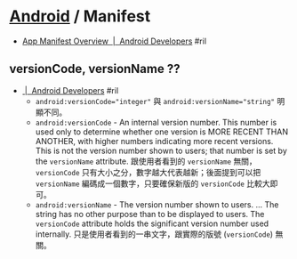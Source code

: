 # [Android](android.md) / Manifest

  - [App Manifest Overview  \|  Android Developers](https://developer.android.com/guide/topics/manifest/manifest-intro) #ril

## versionCode, versionName ??

  - [<manifest>  \|  Android Developers](https://developer.android.com/guide/topics/manifest/manifest-element) #ril
      - `android:versionCode="integer"` 與 `android:versionName="string"` 明顯不同。
      - `android:versionCode` - An internal version number. This number is used only to determine whether one version is MORE RECENT THAN ANOTHER, with higher numbers indicating more recent versions. This is not the version number shown to users; that number is set by the `versionName` attribute. 跟使用者看到的 `versionName` 無關，`versionCode` 只有大小之分，數字越大代表越新；後面提到可以把 `versionName` 編碼成一個數字，只要確保新版的 `versionCode` 比較大即可。
      - `android:versionName` - The version number shown to users. ... The string has no other purpose than to be displayed to users. The `versionCode` attribute holds the significant version number used internally. 只是使用者看到的一串文字，跟實際的版號 (`versionCode`) 無關。